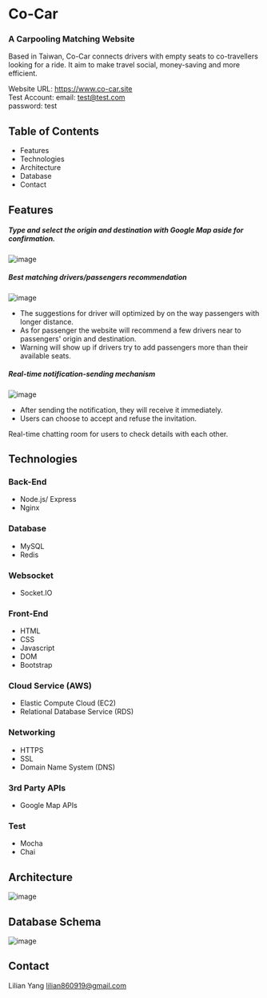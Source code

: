 # Co-Car
### A Carpooling Matching Website
Based in Taiwan, Co-Car connects drivers with empty seats to co-travellers looking for a ride. It aim to make travel social, money-saving and more efficient. 

Website URL: https://www.co-car.site <br>
Test Account: 
email: test@test.com <br>
password: test

## Table of Contents
* Features
* Technologies
* Architecture
* Database
* Contact

## Features
##### Type and select the origin and destination with Google Map aside for confirmation.

![image](https://github.com/Lilian-yoli/Co-Car/blob/main/select_location.gif)

##### Best matching drivers/passengers recommendation

![image](https://github.com/Lilian-yoli/Co-Car/blob/main/suggest_page.gif)
* The suggestions for driver will optimized by on the way passengers with longer distance.
* As for passenger the website will recommend a few drivers near to passengers' origin and destination.
* Warning will show up if drivers try to add passengers more than their available seats.    

##### Real-time notification-sending mechanism

![image](https://github.com/Lilian-yoli/Co-Car/blob/main/notification.gif)
* After sending the notification, they will receive it immediately.
* Users can choose to accept and refuse the invitation.

Real-time chatting room for users to check details with each other.

## Technologies
### Back-End
  * Node.js/ Express
  * Nginx

### Database
  * MySQL
  * Redis

### Websocket
  * Socket.IO

### Front-End
  * HTML
  * CSS
  * Javascript
  * DOM
  * Bootstrap

### Cloud Service (AWS) 
  * Elastic Compute Cloud (EC2)
  * Relational Database Service (RDS)

### Networking
  * HTTPS
  * SSL
  * Domain Name System (DNS)

### 3rd Party APIs
  * Google Map APIs

### Test
  * Mocha
  * Chai

## Architecture

![image](https://github.com/Lilian-yoli/Co-Car/blob/main/Final%20Architecture.png)

## Database Schema

![image](https://github.com/Lilian-yoli/Co-Car/blob/main/database.png)

## Contact
Lilian Yang lilian860919@gmail.com
